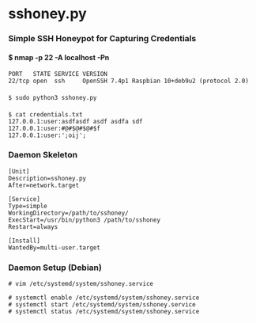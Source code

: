 # sshoney.py
### Simple SSH Honeypot for Capturing Credentials

#### $ nmap -p 22 -A localhost -Pn
    PORT   STATE SERVICE VERSION
    22/tcp open  ssh     OpenSSH 7.4p1 Raspbian 10+deb9u2 (protocol 2.0)
####
    $ sudo python3 sshoney.py
####
    $ cat credentials.txt 
    127.0.0.1:user:asdfasdf asdf asdfa sdf
    127.0.0.1:user:#@#$@#$@#$f
    127.0.0.1:user:';oij';

### Daemon Skeleton

    [Unit]
    Description=sshoney.py
    After=network.target

    [Service]
    Type=simple
    WorkingDirectory=/path/to/sshoney/
    ExecStart=/usr/bin/python3 /path/to/sshoney
    Restart=always

    [Install]
    WantedBy=multi-user.target

### Daemon Setup (Debian)
    # vim /etc/systemd/system/sshoney.service

    # systemctl enable /etc/systemd/system/sshoney.service
    # systemctl start /etc/systemd/system/sshoney.service
    # systemctl status /etc/systemd/system/sshoney.service